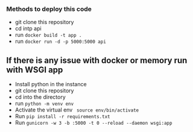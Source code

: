 ### Methods to deploy this code
- git clone this repository
- cd intp api
- run ```docker build -t app .```
- run ```docker run -d -p 5000:5000 api```

## If there is any issue with docker or memory run with WSGI app
- Install python in the instance
- git clone this repository
- cd into the directory
- run ```python -m venv env```
- Activate the virtual env ``` source env/bin/activate```
- Run ```pip install -r requirements.txt```
- Run ```gunicorn -w 3 -b :5000 -t 0 --reload --daemon wsgi:app```

